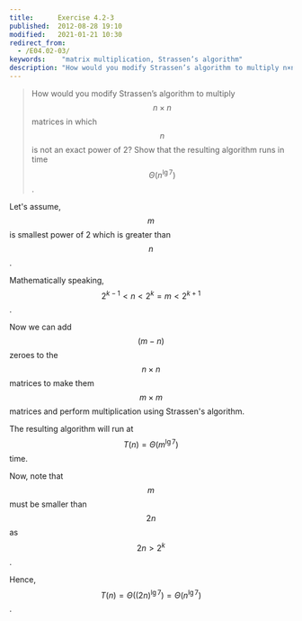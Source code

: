 ```yaml
---
title:      Exercise 4.2-3
published:  2012-08-28 19:10
modified:   2021-01-21 10:30
redirect_from:
  - /E04.02-03/
keywords:    "matrix multiplication, Strassen’s algorithm"
description: "How would you modify Strassen’s algorithm to multiply n×n matrices in which nnn is not an exact power of 2? Show that the resulting algorithm runs in time Θ(n lg⁡ 7)."
---
```


> How would you modify Strassen’s algorithm to multiply $$n \times n$$ matrices in which $$n$$ is not an exact power of 2? Show that the resulting algorithm runs in time $$\Theta(n^{\lg 7})$$.

Let's assume, $$m$$ is smallest power of 2 which is greater than $$n$$.

Mathematically speaking, $$2^{k - 1} < n < 2^k = m < 2^{k + 1}$$.

Now we can add $$(m - n)$$ zeroes to the $$n \times n$$ matrices to make them $$m \times m$$ matrices and perform multiplication using Strassen's algorithm.

The resulting algorithm will run at $$T(n) = \Theta(m^{\lg 7})$$ time.

Now, note that $$m$$ must be smaller than $$2n$$ as $$2n > 2^k$$.

Hence, $$T(n) = \Theta((2n)^{\lg 7}) = \Theta(n^{\lg 7})$$.
